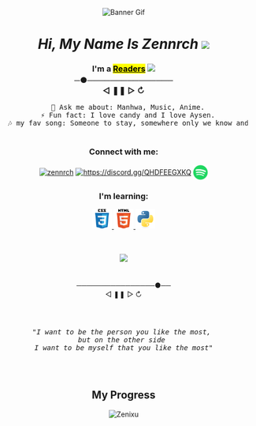 <div align= "center">
<p align = "center"><img src="https://media1.tenor.com/m/zL60WE-hYV8AAAAd/welcome.gif" alt="Banner Gif" width= "50%"</>
</p><h1 align="center"><em>Hi, My Name Is Zennrch <img src="https://media.giphy.com/media/mGcNjsfWAjY5AEZNw6/giphy.gif" width="50"></em></h1>
<h3 align="center">I'm a <mark><ins>Readers</ins></mark> <img src="https://transmemes.netlify.app/~media/menhera-kun/transparent/352442238.png" width= "5%"><br>    
  ─●───────────────
   　<br>◁ ❚❚ ▷ ↻</h3>
<pre>
  💬 Ask me about: Manhwa, Music, Anime.
  ⚡ Fun fact: I love candy and I love Aysen.
  🎶 my fav song: Someone to stay, somewhere only we know and This side of paradise. 
  
</pre>
<h3 align="center">Connect with me:</h3>
<p align="center">
<a href="https://instagram.com/zennrch" target="blank"><img align="center" src="https://raw.githubusercontent.com/rahuldkjain/github-profile-readme-generator/master/src/images/icons/Social/instagram.svg" alt="zennrch" height="30" width="40" /></a>
<a href="https://discord.gg/https://discord.gg/QHDFEEGXKQ" target="blank"><img align="center" src="https://raw.githubusercontent.com/rahuldkjain/github-profile-readme-generator/master/src/images/icons/Social/discord.svg" alt="https://discord.gg/QHDFEEGXKQ" height="30" width="40" /></a>
  <a href="https://open.spotify.com/user/31d4psh6tebtpg66hlfvkbuh5ly4?si=VKC6EPmOTP2Ed6iEWUxq5Q" target="blank"><img align="center" src="Spotifylogo.png" alt="Zen" height="30" width="30" /></a>
  <p align="left">
  </p>
</p>

<h3 align="center">I'm learning:</h3>
<p align="center"> <a href="https://www.w3schools.com/css/" target="_blank" rel="noreferrer"> <img src="https://raw.githubusercontent.com/devicons/devicon/master/icons/css3/css3-original-wordmark.svg" alt="css3" width="40" height="40"/> </a> <a href="https://www.w3.org/html/" target="_blank" rel="noreferrer"> <img src="https://raw.githubusercontent.com/devicons/devicon/master/icons/html5/html5-original-wordmark.svg" alt="html5" width="40" height="40"/> </a> <a href="https://www.python.org" target="_blank" rel="noreferrer"> <img src="https://raw.githubusercontent.com/devicons/devicon/master/icons/python/python-original.svg" alt="python" width="40" height="40"/> </a> </p>
<br><br>
<img src="https://raw.githubusercontent.com/innng/innng/master/assets/kyubey.gif" height="40" />
<br><br><br>    
  ────────────────●──
   　<br>◁ ❚❚ ▷ ↻
    </h3>
<footer>
<pre>
    <p align="center"><i><br>"I want to be the person you like the most, <br>but on the other side <br>I want to be myself that you like the most"</i></p>
  </pre>
  <h2><strong>My Progress</strong></h2>
  <p align="center"><img src="https://github-readme-stats.vercel.app/api/top-langs?username=Zenixu&theme=midnight-purple&show_icons=true&locale=en&layout=compact"alt="Zenixu" /></p>

</footer>
</div>

